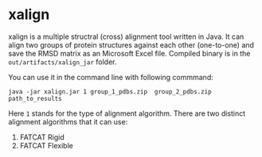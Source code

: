 # xalign
xalign is a multiple structral (cross) alignment tool written in Java. It can align two groups of protein structures against each other (one-to-one) and save the RMSD matrix as an Microsoft Excel file. Compiled binary is in the `out/artifacts/xalign_jar` folder. 

You can use it in the command line with following commmand:

`java -jar xalign.jar 1 group_1_pdbs.zip  group_2_pdbs.zip path_to_results`

Here `1` stands for the type of alignment algorithm. There are two distinct alignment algorithms that it can use: 

1. FATCAT Rigid 
2. FATCAT Flexible
